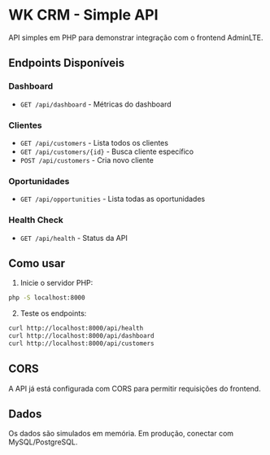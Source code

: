 # WK CRM - Simple API

API simples em PHP para demonstrar integração com o frontend AdminLTE.

## Endpoints Disponíveis

### Dashboard
- `GET /api/dashboard` - Métricas do dashboard

### Clientes
- `GET /api/customers` - Lista todos os clientes
- `GET /api/customers/{id}` - Busca cliente específico
- `POST /api/customers` - Cria novo cliente

### Oportunidades
- `GET /api/opportunities` - Lista todas as oportunidades

### Health Check
- `GET /api/health` - Status da API

## Como usar

1. Inicie o servidor PHP:
```bash
php -S localhost:8000
```

2. Teste os endpoints:
```bash
curl http://localhost:8000/api/health
curl http://localhost:8000/api/dashboard
curl http://localhost:8000/api/customers
```

## CORS

A API já está configurada com CORS para permitir requisições do frontend.

## Dados

Os dados são simulados em memória. Em produção, conectar com MySQL/PostgreSQL.